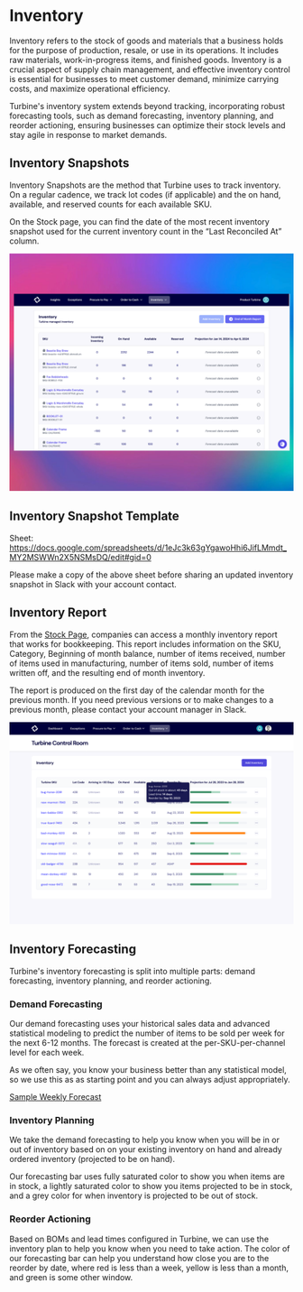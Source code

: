 # Inventory

Inventory refers to the stock of goods and materials that a business holds for the purpose of production, resale, or use in its operations. It includes raw materials, work-in-progress items, and finished goods. Inventory is a crucial aspect of supply chain management, and effective inventory control is essential for businesses to meet customer demand, minimize carrying costs, and maximize operational efficiency.

Turbine's inventory system extends beyond tracking, incorporating robust forecasting tools, such as demand forecasting, inventory planning, and reorder actioning, ensuring businesses can optimize their stock levels and stay agile in response to market demands.

## Inventory Snapshots

Inventory Snapshots are the method that Turbine uses to track inventory. On a regular cadence, we track lot codes (if applicable) and the on hand, available, and reserved counts for each available SKU.

On the Stock page, you can find the date of the most recent inventory snapshot used for the current inventory count in the “Last Reconciled At” column.

![inventory](../../static/img/inventory_copy.png)

## Inventory Snapshot Template

Sheet: https://docs.google.com/spreadsheets/d/1eJc3k63gYgawoHhi6JifLMmdt_MY2MSWWn2X5NSMsDQ/edit#gid=0

Please make a copy of the above sheet before sharing an updated inventory snapshot in Slack with your account contact.

## Inventory Report

From the [Stock Page](https://app.helloturbine.com/app/inventory), companies can access a monthly inventory report that works for bookkeeping. This report includes information on the SKU, Category, Beginning of month balance, number of items received, number of items used in manufacturing, number of items sold, number of items written off, and the resulting end of month inventory.

The report is produced on the first day of the calendar month for the previous month. If you need previous versions or to make changes to a previous month, please contact your account manager in Slack.

![Inventory Forecasting in Turbine](../../static/img/inventory-forecasting.png)

## Inventory Forecasting

Turbine's inventory forecasting is split into multiple parts: demand forecasting, inventory planning, and reorder actioning.

### Demand Forecasting

Our demand forecasting uses your historical sales data and advanced statistical modeling to predict the number of items to be sold per week for the next 6-12 months. The forecast is created at the per-SKU-per-channel level for each week.

As we often say, you know your business better than any statistical model, so we use this as as starting point and you can always adjust appropriately.

[Sample Weekly Forecast](https://docs.google.com/spreadsheets/d/1cDtjsWS-q2akULqKEcydqpeuYSK8mvcKSLMYxBbDv6I/edit#gid=991585832)

### Inventory Planning

We take the demand forecasting to help you know when you will be in or out of inventory based on on your existing inventory on hand and already ordered inventory (projected to be on hand).

Our forecasting bar uses fully saturated color to show you when items are in stock, a lightly saturated color to show you items projected to be in stock, and a grey color for when inventory is projected to be out of stock.

### Reorder Actioning

Based on BOMs and lead times configured in Turbine, we can use the inventory plan to help you know when you need to take action. The color of our forecasting bar can help you understand how close you are to the reorder by date, where red is less than a week, yellow is less than a month, and green is some other window.
